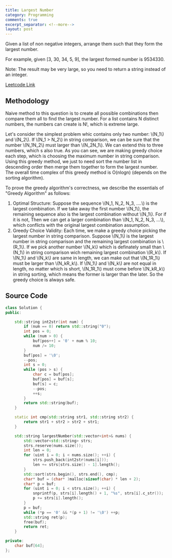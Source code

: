 ```yaml
---
title: Largest Number
category: Programming
comments: true
excerpt_separator: <!--more-->
layout: post
---
```

Given a list of non negative integers, arrange them such that they form the largest number.
<!--more-->

For example, given [3, 30, 34, 5, 9], the largest formed number is 9534330.

Note: The result may be very large, so you need to return a string instead of an integer.

[Leetcode Link](https://leetcode.com/problems/largest-number/#/description)

## Methodology
Naive method to this question is to create all possible combinations then compare them all to find the largest number. For a list contains N distinct numbers, the numbers can create is N!, which is extreme large.

Let's consider the simplest problem whic contains only two number: \\(N_1\\) and \\(N_2\\). If \\(N_1 > N_2\\) in string comparison, we can be sure that the number \\(N_1N_2\\) must larger than \\(N_2N_1\\). We can extend this to three numbers, which s also true. As you can see, we are making greedy choice each step, which is choosing the maximum number in string comparison. Using this greedy method, we just to need sort the number list in descending order then merge them together to form the largest number. The overall time complex of this greedy method is O(nlogn) (depends on the sorting algorithm).

To prove the greedy algorithm's correctness, we describe the essentials of "Greedy Algorithm" as follows:
1. Optimal Structure: Suppose the sequence \\(N_1, N_2, N_3, ....\\) is the largest combination. If we take away the first number \\(N_1\\), the remaining sequence also is the largest combination without \\(N_1\\). For if it is not, Then we can get a larger combination than \\(N_1, N_2, N_3, ...\\), which conflicts with the original largest combination assumption.
2. Greedy Choice Validity: Each time, we make a greedy choice picking the largest number in string comparison. Suppose \\(N_1\\) is the largest number in string comparison and the remaining largest combination is \\(R_1\\). If we pick another number \\(N_k\\) which is definately small than \\(N_1\\) in string comparison wich remaining largest combination \\(R_k\\). If \\(N_1\\) and \\(N_k\\) are same in length, we can make out that \\(N_1R_1\\) must be larger than \\(N_kR_k\\). If \\(N_1\\) and \\(N_k\\) are not equal in length, no matter which is short, \\(N_1R_1\\) must come before \\(N_kR_k\\) in string sorting, which means the former is larger than the later. So the greedy choice is always safe.

## Source Code
```C++
class Solution {
public:

    std::string int2str(int num) {
        if (num == 0) return std::string("0");
        int pos = 0;
        while (num > 0) {
            buf[pos++] = '0' + num % 10;
            num /= 10;
        }
        buf[pos] = '\0';
        --pos;
        int s = 0;
        while (pos > s) {
            char c = buf[pos];
            buf[pos] = buf[s];
            buf[s] = c;
            --pos;
            ++s;
        }
        return std::string(buf);
    }

    static int cmp(std::string str1, std::string str2) {
        return str1 + str2 > str2 + str1;
    }

    std::string largestNumber(std::vector<int>& nums) {
        std::vector<std::string> strs;
        strs.reserve(nums.size());
        int len = 0;
        for (uint i = 0; i < nums.size(); ++i) {
            strs.push_back(int2str(nums[i]));
            len += strs[strs.size() - 1].length();
        }
        std::sort(strs.begin(), strs.end(), cmp);
        char* buf = (char* )malloc(sizeof(char) * len + 2);
        char* p = buf;
        for (uint i = 0; i < strs.size(); ++i) {
            snprintf(p, strs[i].length() + 1, "%s", strs[i].c_str());
            p += strs[i].length();
        }
        p = buf;
        while (*p == '0' && *(p + 1) != '\0') ++p;
        std::string ret(p);
        free(buf);
        return ret;
    }

private:
    char buf[64];
};
```
